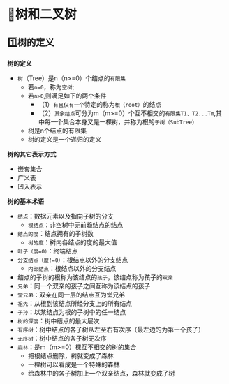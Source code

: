 # :page_with_curl:树和二叉树
## :one:树的定义
**树的定义**
* `树`（Tree）是n（n>=0）个结点的`有限集`
  * 若`n=0`，称为`空树`;
  * 若`n>0`,则满足如下的两个条件
    * （1）`有且仅有一个`特定的称为`根（root）`的结点
    * （2）`其余结点`可分为m（m>=0）个互不相交的`有限集T1、T2...Tm`,其中每一个集合本身又是一棵树，并称为根的`子树（SubTree）`
  * 树是n个结点的有限集
  * 树的定义是一个递归的定义

**树的其它表示方式**
* 嵌套集合
* 广义表
* 凹入表示

**树的基本术语**
* `结点`：数据元素以及指向子树的分支
  * `根结点`：非空树中无前趋结点的结点
* `结点的度`：结点拥有的子树数
  * `树的度`：树内各结点的度的最大值
* `叶子（度=0）`：终端结点
* `分支结点（度!=0）`：根结点以外的分支结点
  * `内部结点`：根结点以外的分支结点
* 结点的子树的根称为该结点的`孩子`，该结点称为孩子的`双亲`
* `兄弟`：同一个双亲的孩子之间互称为该结点的孩子
* `堂兄弟`：双亲在同一层的结点互为堂兄弟
* `祖先`：从根到该结点所经分支上的所有结点
* `子孙`：以某结点为根的子树中的任一结点
* `树的深度`：树中结点的最大层次
* `有序树`：树中结点的各子树从左至右有次序（最左边的为第一个孩子）
* `无序树`：树中结点的各子树无次序
* `森林`：是m（m>=0）棵互不相交的树的集合
  * 把根结点删除，树就变成了森林
  * 一棵树可以看成是一个特殊的森林
  * 给森林中的各子树加上一个双亲结点，森林就变成了树